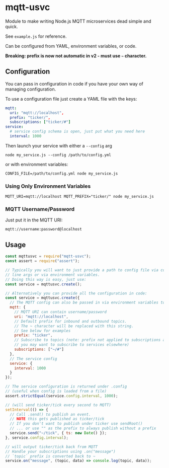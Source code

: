# mqtt-usvc

Module to make writing Node.js MQTT microservices dead simple and quick.

See `example.js` for reference.

Can be configured from YAML, environment variables, or code.

**Breaking: prefix is now not automatic in v2 - must use `~` character.**

## Configuration

You can pass in configuration in code if you have your own way of managing configuration.

To use a configuration file just create a YAML file with the keys:

```yml
mqtt:
  uri: "mqtt://localhost",
  prefix: "ticker/",
  subscriptions: ["ticker/#"]
service:
  # service config schema is open, just put what you need here
  interval: 1000
```

Then launch your service with either a `--config` arg

```
node my_service.js --config /path/to/config.yml
```

or with environment variables:

```
CONFIG_FILE=/path/to/config.yml node my_service.js
```

### Using Only Environment Variables

```
MQTT_URI=mqtt://localhost MQTT_PREFIX="ticker/" node my_service.js
```

### MQTT Username/Password

Just put it in the MQTT URI:

```
mqtt://username:password@localhost
```

## Usage

```js
const mqttusvc = require("mqtt-usvc");
const assert = require("assert");

// Typically you will want to just provide a path to config file via command
// line args or via environment variables.
// Doing this way is easy, just use:
const service = mqttusvc.create();

// Alternatively you can provide all the configuration in code:
const service = mqttusvc.create({
  // The MQTT config can also be passed in via environment variables too
  mqtt: {
    // MQTT URI can contain username/password
    uri: "mqtt://localhost",
    // Default prefix for inbound and outbound topics.
    // The ~ character will be replaced with this string.
    // See below for examples
    prefix: "ticker",
    // Subscribe to topics (note: prefix not applied to subscriptions as
    // you may want to subscribe to services elsewhere)
    subscriptions: ["~/#"]
  },
  // The service config
  service: {
    interval: 1000
  }
});

// The service configuration is returned under .config
// (useful when config is loaded from a file)
assert.strictEqual(service.config.interval, 1000);

// (will send ticker/tick every second to MQTT)
setInterval(() => {
  // Call .send() to publish an event.
  // NOTE this gets published as ticker/tick
  // If you don't want to publish under ticker use sendRoot()
  // ... or use "" as the prefix to always publish without a prefix
  service.send("~/tick", { ts: new Date() });
}, service.config.interval);

// will output ticker/tick back from MQTT
// Handle your subscriptions using .on("message")
// `topic` prefix is converted back to ~
service.on("message", (topic, data) => console.log(topic, data));
```
